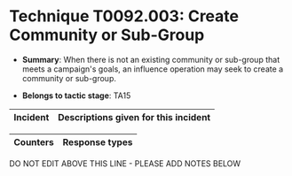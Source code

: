 # Technique T0092.003: Create Community or Sub-Group

* **Summary**: When there is not an existing community or sub-group that meets a campaign's goals, an influence operation may seek to create a community or sub-group.

* **Belongs to tactic stage**: TA15


| Incident | Descriptions given for this incident |
| -------- | -------------------- |



| Counters | Response types |
| -------- | -------------- |


DO NOT EDIT ABOVE THIS LINE - PLEASE ADD NOTES BELOW